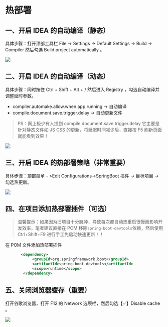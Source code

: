 # 热部署





一、开启 IDEA 的自动编译（静态）
-------------------

具体步骤：打开顶部工具栏 File -> Settings -> Default Settings -> Build -> Compiler 然后勾选 Build project automatically 。

![](http://upload-images.jianshu.io/upload_images/8069210-135f80127f474608.png)

二、开启 IDEA 的自动编译（动态）
-------------------

具体步骤：同时按住 Ctrl + Shift + Alt + / 然后进入 Registry ，勾选自动编译并调整延时参数。

*   compiler.automake.allow.when.app.running -> 自动编译
*   compile.document.save.trigger.delay -> 自动更新文件

> PS：网上极少有人提到 compile.document.save.trigger.delay 它主要是针对静态文件如 JS CSS 的更新，将延迟时间减少后，直接按 F5 刷新页面就能看到效果！

![](http://upload-images.jianshu.io/upload_images/8069210-8a46a17cf996c87d.png)

三、开启 IDEA 的热部署策略（非常重要）
----------------------

具体步骤：顶部菜单 - >Edit Configurations->SpringBoot 插件 -> 目标项目 -> 勾选热更新。

![](http://upload-images.jianshu.io/upload_images/8069210-ea0039f62fe4efe9.png) 

四、在项目添加热部署插件（可选）
----------------

> 温馨提示：如果因为旧项目十分臃肿，导致每次都自动热重启很慢而影响开发效率，笔者建议直接在 POM 移除`spring-boot-devtools`依赖，然后使用 Ctrl+Shift+F9 进行手工免启动快速更新！！

在 POM 文件添加热部署插件

```xml
       <dependency>
            <groupId>org.springframework.boot</groupId>
            <artifactId>spring-boot-devtools</artifactId>
            <scope>runtime</scope>
        </dependency>
```

五、关闭浏览器缓存（重要）
-------------

打开谷歌浏览器，打开 F12 的 Network 选项栏，然后勾选【✅】Disable cache 。

![](http://upload-images.jianshu.io/upload_images/8069210-67a17f7997f9b551.png)
